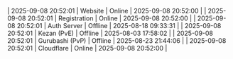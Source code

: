 | 2025-09-08 20:52:01 | Website | Online | 2025-09-08 20:52:00 |
| 2025-09-08 20:52:01 | Registration | Online | 2025-09-08 20:52:00 |
| 2025-09-08 20:52:01 | Auth Server | Offline | 2025-08-18 09:33:31 |
| 2025-09-08 20:52:01 | Kezan (PvE) | Offline | 2025-08-03 17:58:02 |
| 2025-09-08 20:52:01 | Gurubashi (PvP) | Offline | 2025-08-23 21:44:06 |
| 2025-09-08 20:52:01 | Cloudflare | Online | 2025-09-08 20:52:00 |
